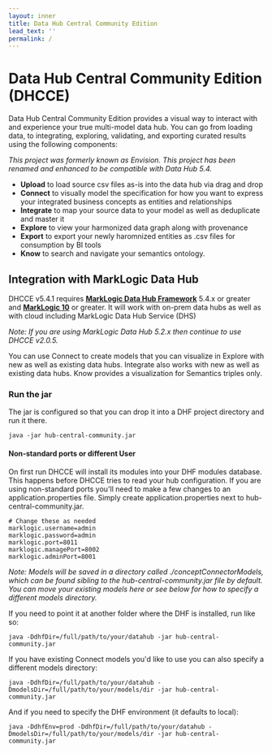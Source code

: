 ```yaml
---
layout: inner
title: Data Hub Central Community Edition
lead_text: ''
permalink: /
---
```


# Data Hub Central Community Edition (DHCCE)
<p>Data Hub Central Community Edition provides a visual way to interact with and experience your true multi-model data hub.  You can go from loading data, to integrating, exploring, validating, and exporting curated results using the following components:  </p>

<p><i>This project was formerly known as Envision. This project has been renamed and enhanced to be compatible with Data Hub 5.4.</i></p>

* **Upload** to load source csv files as-is into the data hub via drag and drop
* **Connect** to visually model the specification for how you want to express your integrated business concepts as entities and relationships
* **Integrate** to map your source data to your model as well as deduplicate and master it
* **Explore** to view your harmonized data graph along with provenance
* **Export** to export your newly haromnized entities as .csv files for consumption by BI tools
*  **Know** to search and navigate your semantics ontology.

## Integration with MarkLogic Data Hub
DHCCE v5.4.1 requires **[MarkLogic Data Hub Framework](https://github.com/marklogic/marklogic-data-hub/releases)** 5.4.x or greater and **[MarkLogic 10](https://developer.marklogic.com/products/marklogic-server/10.0)** or greater. It will work with on-prem data hubs as well as with cloud including MarkLogic Data Hub Service (DHS)

<i>Note: If you are using MarkLogic Data Hub 5.2.x then continue to use DHCCE v2.0.5.</i>

You can use Connect to create models that you can visualize in Explore with new as well as existing data hubs. Integrate also works with new as well as existing data hubs.  Know provides a visualization for Semantics triples only.
<br>
### Run the jar

The jar is configured so that you can drop it into a DHF project directory and run it there.

`java -jar hub-central-community.jar`

#### Non-standard ports or different User
On first run DHCCE will install its modules into your DHF modules database. This happens before DHCCE tries to read your hub configuration. If you are using non-standard ports you'll need to make a few changes to an application.properties file. Simply create application.properties next to hub-central-community.jar.

```properties
# Change these as needed
marklogic.username=admin
marklogic.password=admin
marklogic.port=8011
marklogic.managePort=8002
marklogic.adminPort=8001
```

_Note: Models will be saved in a directory called ./conceptConnectorModels, which can be found sibling to the hub-central-community.jar file by default. You can move your existing models here or see below for how to specify a different models directory._

If you need to point it at another folder where the DHF is installed, run like so:

`java -DdhfDir=/full/path/to/your/datahub -jar hub-central-community.jar`

If you have existing Connect models you'd like to use you can also specify a different models directory:

`java -DdhfDir=/full/path/to/your/datahub -DmodelsDir=/full/path/to/your/models/dir -jar hub-central-community.jar`

And if you need to specify the DHF environment (it defaults to local):

`java -DdhfEnv=prod -DdhfDir=/full/path/to/your/datahub -DmodelsDir=/full/path/to/your/models/dir -jar hub-central-community.jar`
